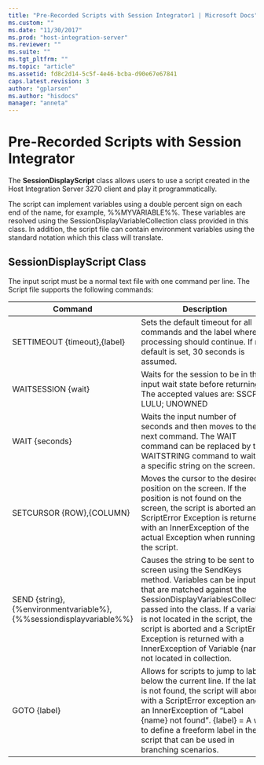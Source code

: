 ```yaml
---
title: "Pre-Recorded Scripts with Session Integrator1 | Microsoft Docs"
ms.custom: ""
ms.date: "11/30/2017"
ms.prod: "host-integration-server"
ms.reviewer: ""
ms.suite: ""
ms.tgt_pltfrm: ""
ms.topic: "article"
ms.assetid: fd8c2d14-5c5f-4e46-bcba-d90e67e67841
caps.latest.revision: 3
author: "gplarsen"
ms.author: "hisdocs"
manager: "anneta"
---
```

# Pre-Recorded Scripts with Session Integrator
The **SessionDisplayScript** class allows users to use a script created in the Host Integration Server 3270 client and play it programmatically.  
  
 The script can implement variables using a double percent sign on each end of the name, for example, %%MYVARIABLE%%. These variables are resolved using the SessionDisplayVariableCollection class provided in this class. In addition, the script file can contain environment variables using the standard notation which this class will translate.  
  
## SessionDisplayScript Class  
 The input script must be a normal text file with one command per line. The Script file supports the following commands:  
  
|Command|Description|  
|-------------|-----------------|  
|SETTIMEOUT {timeout},{label}|Sets the default timeout for all commands and the label where processing should continue. If no default is set, 30 seconds is assumed.|  
|WAITSESSION {wait}|Waits for the session to be in the input wait state before returning. The accepted values are: SSCP; LULU; UNOWNED|  
|WAIT {seconds}|Waits the input number of seconds and then moves to the next command. The WAIT command can be replaced by the WAITSTRING command to wait for a specific string on the screen.|  
|SETCURSOR {ROW},{COLUMN}|Moves the cursor to the desired position on the screen. If the position is not found on the screen, the script is aborted and a ScriptError Exception is returned with an InnerException of the actual Exception when running the script.|  
|SEND {string}, {%environmentvariable%}, {%%sessiondisplayvariable%%}|Causes the string to be sent to the screen using the SendKeys method. Variables can be input that are matched against the SessionDisplayVariablesCollection passed into the class. If a variable is not located in the script, the script is aborted and a ScriptError Exception is returned with a InnerException of Variable {name} not located in collection.|  
|GOTO {label}|Allows for scripts to jump to labels below the current line. If the label is not found, the script will abort with a ScriptError exception and an InnerException of “Label {name} not found”. {label} = A way to define a freeform label in the script that can be used in branching scenarios.|